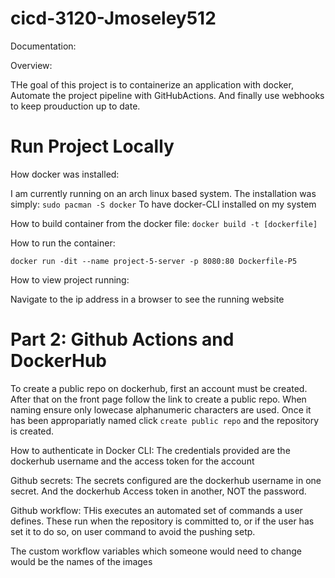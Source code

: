 # cicd-3120-Jmoseley512

Documentation:

Overview: 

THe goal of this project is to containerize an application with docker, Automate the project pipeline with GitHubActions. 
And finally use webhooks to keep prouduction up to date.


# Run Project Locally
How docker was installed:

I am currently running on an arch linux based system. The installation was simply:
```sudo pacman -S docker```
To have docker-CLI installed on my system

How to build container from the docker file: 
```docker build -t [dockerfile]```

How to run the container:

```docker run -dit --name project-5-server -p 8080:80 Dockerfile-P5```

How to view project running:

Navigate to the ip address in a browser to see the running website

# Part 2: Github Actions and DockerHub

To create a public repo on dockerhub, first an account must be created. After that on the front page follow the link to create a public repo. 
When naming ensure only lowecase alphanumeric characters are used. Once it has been appropariatly named click ```create public repo``` and the repository is created. 

How to authenticate in Docker CLI: The credentials provided are the dockerhub username and the access token for the account

Github secrets: The secrets configured are the dockerhub username in one secret. And the dockerhub Access token in another, NOT the password.

Github workflow: THis executes an automated set of commands a user defines. These run when the repository is committed to, or if the user has set it to do so, on user command to avoid the pushing setp. 

The custom workflow variables which someone would need to change would be the names of the images 

